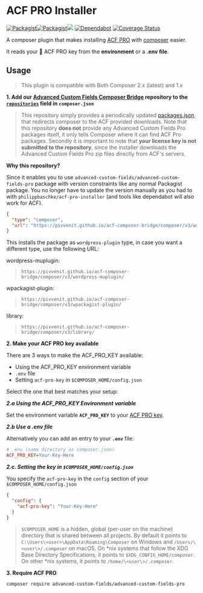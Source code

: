 # ACF PRO Installer

[![Packagist](https://img.shields.io/packagist/v/pivvenit/acf-pro-installer.svg?maxAge=3600)](https://packagist.org/packages/pivvenit/acf-pro-installer)[![Packagist](https://img.shields.io/packagist/l/pivvenit/acf-pro-installer.svg?maxAge=2592000)](https://github.com/pivvenit/acf-pro-installer/blob/master/LICENSE)![](https://github.com/pivvenit/acf-pro-installer/workflows/Master%20Build/badge.svg)
[![Dependabot](https://badgen.net/badge/Dependabot/enabled/green?icon=dependabot)](https://dependabot.com/)
[![Coverage Status](https://coveralls.io/repos/github/pivvenit/acf-pro-installer/badge.svg?branch=master)](https://coveralls.io/github/pivvenit/acf-pro-installer?branch=master)

A composer plugin that makes installing [ACF PRO] with [composer] easier. 

It reads your :key: ACF PRO key from the **environment** or a **.env file**.

[ACF PRO]: https://www.advancedcustomfields.com/pro/
[composer]: https://github.com/composer/composer

## Usage

> This plugin is compatible with Both Composer 2.x (latest) and 1.x

**1. Add our [Advanced Custom Fields Composer Bridge](https://github.com/pivvenit/acf-composer-bridge) repository to the [`repositories`][composer-repositories] field in `composer.json`**
> This repository simply provides a periodically updated [packages.json](https://pivvenit.github.io/acf-composer-bridge/composer/v2/packages.json), that redirects composer to the ACF provided downloads. 
Note that this repository **does not** provide any Advanced Custom Fields Pro packages itself, it only tells Composer where it can find ACF Pro packages.
Secondly it is important to note that **your license key is not submitted to the repository**, since the installer downloads the Advanced Custom Fields Pro zip files directly from ACF's servers.

**Why this repository?**

Since it enables you to use `advanced-custom-fields/advanced-custom-fields-pro` package with version constraints like any normal Packagist package.
You no longer have to update the version manually as you had to with `philippbaschke/acf-pro-installer` (and tools like dependabot will also work for ACF).

```json
{
  "type": "composer",
  "url": "https://pivvenit.github.io/acf-composer-bridge/composer/v3/wordpress-plugin/"
}
```

This installs the package as `wordpress-plugin` type, in case you want a different type, use the following URL:

wordpress-muplugin:
> `https://pivvenit.github.io/acf-composer-bridge/composer/v3/wordpress-muplugin/`

wpackagist-plugin:
> `https://pivvenit.github.io/acf-composer-bridge/composer/v3/wpackagist-plugin/`

library:
> `https://pivvenit.github.io/acf-composer-bridge/composer/v3/library/`


**2. Make your ACF PRO key available**

There are 3 ways to make the ACF_PRO_KEY available:
- Using the ACF_PRO_KEY environment variable
- `.env` file
- Setting `acf-pro-key` in `$COMPOSER_HOME/config.json`

Select the one that best matches your setup:

***2.a Using the ACF_PRO_KEY Environment variable***

Set the environment variable **`ACF_PRO_KEY`** to your [ACF PRO key][acf-account].

***2.b Use a .env file***

Alternatively you can add an entry to your **`.env`** file:

```ini
# .env (same directory as composer.json)
ACF_PRO_KEY=Your-Key-Here
```

***2.c. Setting the key in `$COMPOSER_HOME/config.json`***

You specify the `acf-pro-key` in the `config` section of your `$COMPOSER_HOME/config.json`
```json
{
  "config": {
    "acf-pro-key": "Your-Key-Here"
  }
}
```
> `$COMPOSER_HOME` is a hidden, global (per-user on the machine) directory that is shared between all projects.
> By default it points to `C:\Users\<user>\AppData\Roaming\Composer` on Windows and `/Users/\<user\>/.composer` on macOS. 
> On *nix systems that follow the XDG Base Directory Specifications, it points to `$XDG_CONFIG_HOME/composer`. 
> On other *nix systems, it points to `/home/\<user\>/.composer`.

**3. Require ACF PRO**

```sh
composer require advanced-custom-fields/advanced-custom-fields-pro
```

[composer-repositories]: https://getcomposer.org/doc/04-schema.md#repositories
[package-gist]: https://gist.github.com/fThues/705da4c6574a4441b488
[acf-account]: https://www.advancedcustomfields.com/my-account/
